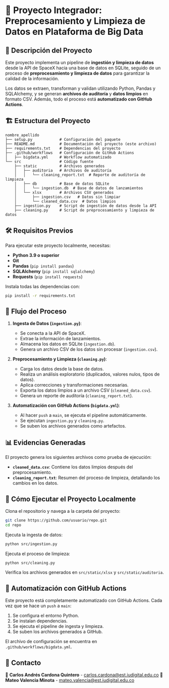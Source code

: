 # 🚀 Proyecto Integrador: Preprocesamiento y Limpieza de Datos en Plataforma de Big Data

## 📌 **Descripción del Proyecto**
Este proyecto implementa un pipeline de **ingestión y limpieza de datos** desde la API de SpaceX hacia una base de datos en SQLite, seguido de un proceso de **preprocesamiento y limpieza de datos** para garantizar la calidad de la información.

Los datos se extraen, transforman y validan utilizando Python, Pandas y SQLAlchemy, y se generan **archivos de auditoría** y **datos limpios** en formato CSV. Además, todo el proceso está **automatizado con GitHub Actions**.

## 🏗 **Estructura del Proyecto**
```
nombre_apellido
├── setup.py            # Configuración del paquete
├── README.md           # Documentación del proyecto (este archivo)
├── requirements.txt    # Dependencias del proyecto
├── .github/workflows   # Configuración de GitHub Actions
│   ├── bigdata.yml     # Workflow automatizado
└── src                 # Código fuente
    ├── static          # Archivos generados
    │   ├── auditoria   # Archivos de auditoría
    │   │   └── cleaning_report.txt  # Reporte de auditoría de limpieza
    │   ├── db          # Base de datos SQLite
    │   │   └── ingestion.db  # Base de datos de lanzamientos
    │   └── xlsx        # Archivos CSV generados
    │       ├── ingestion.csv   # Datos sin limpiar
    │       └── cleaned_data.csv  # Datos limpios
    ├── ingestion.py    # Script de ingestión de datos desde la API
    ├── cleaning.py     # Script de preprocesamiento y limpieza de datos
```

## 🛠 **Requisitos Previos**
Para ejecutar este proyecto localmente, necesitas:
- **Python 3.9 o superior**
- **Git**
- **Pandas** (`pip install pandas`)
- **SQLAlchemy** (`pip install sqlalchemy`)
- **Requests** (`pip install requests`)

Instala todas las dependencias con:
```bash
pip install -r requirements.txt
```

## 🔄 **Flujo del Proceso**
1. **Ingesta de Datos (`ingestion.py`)**:
   - Se conecta a la API de SpaceX.
   - Extrae la información de lanzamientos.
   - Almacena los datos en SQLite (`ingestion.db`).
   - Genera un archivo CSV de los datos sin procesar (`ingestion.csv`).

2. **Preprocesamiento y Limpieza (`cleaning.py`)**:
   - Carga los datos desde la base de datos.
   - Realiza un análisis exploratorio (duplicados, valores nulos, tipos de datos).
   - Aplica correcciones y transformaciones necesarias.
   - Exporta los datos limpios a un archivo CSV (`cleaned_data.csv`).
   - Genera un reporte de auditoría (`cleaning_report.txt`).

3. **Automatización con GitHub Actions (`bigdata.yml`)**:
   - Al hacer `push` a `main`, se ejecuta el pipeline automáticamente.
   - Se ejecutan `ingestion.py` y `cleaning.py`.
   - Se suben los archivos generados como artefactos.

## 📊 **Evidencias Generadas**
El proyecto genera los siguientes archivos como prueba de ejecución:
- **`cleaned_data.csv`**: Contiene los datos limpios después del preprocesamiento.
- **`cleaning_report.txt`**: Resumen del proceso de limpieza, detallando los cambios en los datos.

## 🚀 **Cómo Ejecutar el Proyecto Localmente**
Clona el repositorio y navega a la carpeta del proyecto:
```bash
git clone https://github.com/usuario/repo.git
cd repo
```

Ejecuta la ingesta de datos:
```bash
python src/ingestion.py
```

Ejecuta el proceso de limpieza:
```bash
python src/cleaning.py
```

Verifica los archivos generados en `src/static/xlsx` y `src/static/auditoria`.

## 🤖 **Automatización con GitHub Actions**
Este proyecto está completamente automatizado con GitHub Actions. Cada vez que se hace un `push` a `main`:
1. Se configura el entorno Python.
2. Se instalan dependencias.
3. Se ejecuta el pipeline de ingesta y limpieza.
4. Se suben los archivos generados a GitHub.

El archivo de configuración se encuentra en `.github/workflows/bigdata.yml`.

## 📌 **Contacto**
📧 **Carlos Andrés Cardona Quintero** - carlos.cardona@est.iudigital.edu.co
📧 **Mateo Valencia Minota** - mateo.valencia@est.iudigital.edu.co